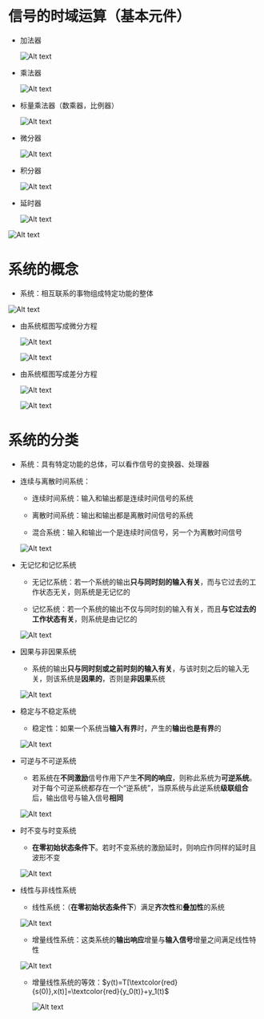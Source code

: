     
# 信号的时域运算（基本元件）
* 加法器

    ![Alt text](image-339.png)

* 乘法器

    ![Alt text](image-340.png)

* 标量乘法器（数乘器，比例器）

    ![Alt text](image-341.png)

* 微分器

    ![Alt text](image-342.png)

* 积分器

    ![Alt text](image-343.png)

* 延时器

    ![Alt text](image-344.png)

![Alt text](image-345.png)

# 系统的概念
* 系统：相互联系的事物组成特定功能的整体

![Alt text](image-351.png)

* 由系统框图写成微分方程

    ![Alt text](image-352.png)

    ![Alt text](image-353.png)

* 由系统框图写成差分方程

    ![Alt text](image-354.png)

    ![Alt text](image-355.png)

# 系统的分类
* 系统：具有特定功能的总体，可以看作信号的变换器、处理器
* 连续与离散时间系统：
    * 连续时间系统：输入和输出都是连续时间信号的系统

    * 离散时间系统：输出和输出都是离散时间信号的系统

    * 混合系统：输入和输出一个是连续时间信号，另一个为离散时间信号

    ![Alt text](image-356.png)

* 无记忆和记忆系统
    * 无记忆系统：若一个系统的输出**只与同时刻的输入有关**，而与它过去的工作状态无关，则系统是无记忆的

    * 记忆系统：若一个系统的输出不仅与同时刻的输入有关，而且**与它过去的工作状态有关**，则系统是由记忆的

    ![Alt text](image-357.png)

* 因果与非因果系统
    * 系统的输出**只与同时刻或之前时刻的输入有关**，与该时刻之后的输入无关，则该系统是**因果的**，否则是**非因果**系统

    ![Alt text](image-358.png)

* 稳定与不稳定系统
    * 稳定性：如果一个系统当**输入有界**时，产生的**输出也是有界**的

    ![Alt text](image-359.png)

* 可逆与不可逆系统
    * 若系统在**不同激励**信号作用下产生**不同的响应**，则称此系统为**可逆系统**。对于每个可逆系统都存在一个“逆系统”，当原系统与此逆系统**级联组合**后，输出信号与输入信号**相同**

    ![Alt text](image-360.png)

* 时不变与时变系统
    * **在零初始状态条件下**。若时不变系统的激励延时，则响应作同样的延时且波形不变

    ![Alt text](image-361.png)

* 线性与非线性系统
    * 线性系统：（**在零初始状态条件下**）满足**齐次性**和**叠加性**的系统

    ![Alt text](image-362.png)

    * 增量线性系统：这类系统的**输出响应**增量与**输入信号**增量之间满足线性特性

    ![Alt text](image-363.png)

    * 增量线性系统的等效：$y(t)=T[\textcolor{red}{s(0)},x(t)]=\textcolor{red}{y_0(t)}+y_1(t)$

        ![Alt text](image-364.png)
        
